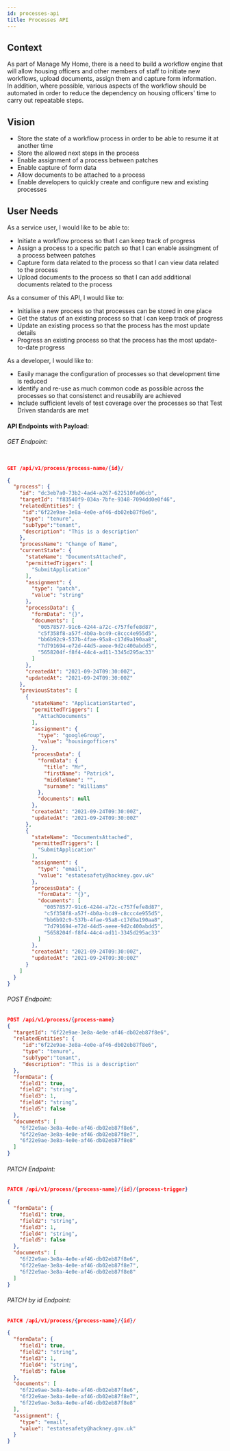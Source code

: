 ```yaml
---
id: processes-api
title: Processes API
---
```



## Context
As part of Manage My Home, there is a need to build a workflow engine that will allow housing officers and other members of staff to initiate new workflows, upload documents, assign them and capture form information. In addition, where possible, various aspects of the workflow should be automated in order to reduce the dependency on housing officers' time to carry out repeatable steps.

## Vision
- Store the state of a workflow process in order to be able to resume it at another time
- Store the allowed next steps in the process
- Enable assignment of a process between patches
- Enable capture of form data
- Allow documents to be attached to a process
- Enable developers to quickly create and configure new and existing processes

## User Needs
As a service user, I would like to be able to:
- Initiate a workflow process so that I can keep track of progress
- Assign a process to a specific patch so that I can enable assingment of a process between patches
- Capture form data related to the process so that I can view data related to the process
- Upload documents to the process so that I can add additional documents related to the process

As a consumer of this API, I would like to:
- Initialise a new process so that processes can be stored in one place
- Get the status of an existing process so that I can keep track of progress
- Update an existing process so that the process has the most update details
- Progress an existing process so that the process has the most update-to-date progress

As a developer, I would like to:
- Easily manage the configuration of processes so that development time is reduced
- Identify and re-use as much common code as possible across the processes so that consistenct and reusablily are achieved
- Include sufficient levels of test coverage over the processes so that Test Driven standards are met


#### API Endpoints with Payload:

###### GET Endpoint:

```json

GET /api/v1/process/process-name/{id}/

{
  "process": {
    "id": "dc3eb7a0-73b2-4ad4-a267-622510fa06cb",
    "targetId": "f83540f9-034a-7bfe-9348-7094dd0e0f46",
    "relatedEntities": {
     "id":"6f22e9ae-3e8a-4e0e-af46-db02eb87f8e6",
     "type": "tenure",
     "subType":"tenant",
     "description": "This is a description"
    },
    "processName": "Change of Name",
    "currentState": {
      "stateName": "DocumentsAttached",
      "permittedTriggers": [
        "SubmitApplication"
      ],
      "assignment": {
        "type": "patch",
        "value": "string"
      },
      "processData": {
        "formData": "{}",
        "documents": [
          "00578577-91c6-4244-a72c-c757fefe8d87",
          "c5f358f8-a57f-4b0a-bc49-c8ccc4e955d5",
          "bb6b92c9-537b-4fae-95a8-c17d9a190aa8",
          "7d791694-e72d-44d5-aeee-9d2c400abdd5",
          "5658204f-f8f4-44c4-ad11-3345d295ac33"
        ]
      },
      "createdAt": "2021-09-24T09:30:00Z",
      "updatedAt": "2021-09-24T09:30:00Z"
    },
    "previousStates": [
      {
        "stateName": "ApplicationStarted",
        "permittedTriggers": [
          "AttachDocuments"
        ],
        "assignment": {
          "type": "googleGroup",
          "value": "housingofficers"
        },
        "processData": {
          "formData": {
            "title": "Mr",
            "firstName": "Patrick",
            "middleName": "",
            "surname": "Williams"
          },
          "documents": null
        },
        "createdAt": "2021-09-24T09:30:00Z",
        "updatedAt": "2021-09-24T09:30:00Z"
      },
      {
        "stateName": "DocumentsAttached",
        "permittedTriggers": [
          "SubmitApplication"
        ],
        "assignment": {
          "type": "email",
          "value": "estatesafety@hackney.gov.uk"
        },
        "processData": {
          "formData": "{}",
          "documents": [
            "00578577-91c6-4244-a72c-c757fefe8d87",
            "c5f358f8-a57f-4b0a-bc49-c8ccc4e955d5",
            "bb6b92c9-537b-4fae-95a8-c17d9a190aa8",
            "7d791694-e72d-44d5-aeee-9d2c400abdd5",
            "5658204f-f8f4-44c4-ad11-3345d295ac33"
          ]
        },
        "createdAt": "2021-09-24T09:30:00Z",
        "updatedAt": "2021-09-24T09:30:00Z"
      }
    ]
  }
}
```

###### POST Endpoint:

```json
POST /api/v1/process/{process-name}
{
  "targetId": "6f22e9ae-3e8a-4e0e-af46-db02eb87f8e6",
  "relatedEntities": {
     "id":"6f22e9ae-3e8a-4e0e-af46-db02eb87f8e6",
     "type": "tenure",
     "subType":"tenant",
     "description": "This is a description"
  },
  "formData": {
    "field1": true,
    "field2": "string",
    "field3": 1,
    "field4": "string",
    "field5": false
  },
  "documents": [
    "6f22e9ae-3e8a-4e0e-af46-db02eb87f8e6",
    "6f22e9ae-3e8a-4e0e-af46-db02eb87f8e7",
    "6f22e9ae-3e8a-4e0e-af46-db02eb87f8e8"
  ]
}
```

###### PATCH Endpoint:

```json
PATCH /api/v1/process/{process-name}/{id}/{process-trigger}

{
  "formData": {
    "field1": true,
    "field2": "string",
    "field3": 1,
    "field4": "string",
    "field5": false
  },
  "documents": [
    "6f22e9ae-3e8a-4e0e-af46-db02eb87f8e6",
    "6f22e9ae-3e8a-4e0e-af46-db02eb87f8e7",
    "6f22e9ae-3e8a-4e0e-af46-db02eb87f8e8"
  ]
}

```

###### PATCH by id Endpoint:

```json
PATCH /api/v1/process/{process-name}/{id}/

{
  "formData": {
    "field1": true,
    "field2": "string",
    "field3": 1,
    "field4": "string",
    "field5": false
  },
  "documents": [
    "6f22e9ae-3e8a-4e0e-af46-db02eb87f8e6",
    "6f22e9ae-3e8a-4e0e-af46-db02eb87f8e7",
    "6f22e9ae-3e8a-4e0e-af46-db02eb87f8e8"
  ],
  "assignment": {
    "type": "email",
    "value": "estatesafety@hackney.gov.uk"
  }
}

```
